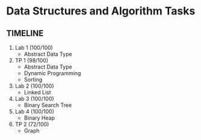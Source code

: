 # Data Structures and Algorithm Tasks 

## TIMELINE ##

1. Lab 1 (100/100)
    * Abstract Data Type
2. TP 1 (98/100)
    * Abstract Data Type
    * Dynamic Programming
    * Sorting
3. Lab 2 (100/100)
    * Linked List
4. Lab 3 (100/100)
    * Binary Search Tree
5. Lab 4 (100/100)
    * Binary Heap
6. TP 2 (72/100)
    * Graph
